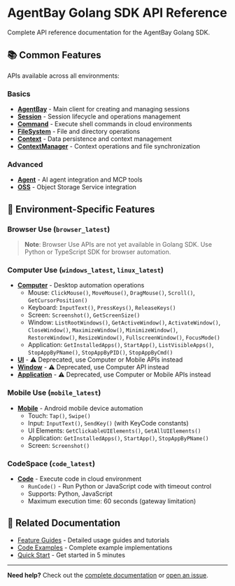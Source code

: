 # AgentBay Golang SDK API Reference

Complete API reference documentation for the AgentBay Golang SDK.

## 📚 Common Features

APIs available across all environments:

### Basics
- [**AgentBay**](agentbay.md) - Main client for creating and managing sessions
- [**Session**](session.md) - Session lifecycle and operations management
- [**Command**](command.md) - Execute shell commands in cloud environments
- [**FileSystem**](filesystem.md) - File and directory operations
- [**Context**](context.md) - Data persistence and context management
- [**ContextManager**](context-manager.md) - Context operations and file synchronization

### Advanced
- [**Agent**](agent.md) - AI agent integration and MCP tools
- [**OSS**](oss.md) - Object Storage Service integration

## 🚀 Environment-Specific Features

### Browser Use (`browser_latest`)
> **Note**: Browser Use APIs are not yet available in Golang SDK. Use Python or TypeScript SDK for browser automation.

### Computer Use (`windows_latest`, `linux_latest`)
- [**Computer**](computer.md) - Desktop automation operations
  - Mouse: `ClickMouse()`, `MoveMouse()`, `DragMouse()`, `Scroll()`, `GetCursorPosition()`
  - Keyboard: `InputText()`, `PressKeys()`, `ReleaseKeys()`
  - Screen: `Screenshot()`, `GetScreenSize()`
  - Window: `ListRootWindows()`, `GetActiveWindow()`, `ActivateWindow()`, `CloseWindow()`, `MaximizeWindow()`, `MinimizeWindow()`, `RestoreWindow()`, `ResizeWindow()`, `FullscreenWindow()`, `FocusMode()`
  - Application: `GetInstalledApps()`, `StartApp()`, `ListVisibleApps()`, `StopAppByPName()`, `StopAppByPID()`, `StopAppByCmd()`
- [**UI**](ui.md) - ⚠️ Deprecated, use Computer or Mobile APIs instead
- [**Window**](window.md) - ⚠️ Deprecated, use Computer API instead
- [**Application**](application.md) - ⚠️ Deprecated, use Computer or Mobile APIs instead

### Mobile Use (`mobile_latest`)
- [**Mobile**](mobile.md) - Android mobile device automation
  - Touch: `Tap()`, `Swipe()`
  - Input: `InputText()`, `SendKey()` (with KeyCode constants)
  - UI Elements: `GetClickableUIElements()`, `GetAllUIElements()`
  - Application: `GetInstalledApps()`, `StartApp()`, `StopAppByPName()`
  - Screen: `Screenshot()`

### CodeSpace (`code_latest`)
- [**Code**](code.md) - Execute code in cloud environment
  - `RunCode()` - Run Python or JavaScript code with timeout control
  - Supports: Python, JavaScript
  - Maximum execution time: 60 seconds (gateway limitation)

## 📘 Related Documentation

- [Feature Guides](../../../docs/guides/README.md) - Detailed usage guides and tutorials
- [Code Examples](../examples/README.md) - Complete example implementations
- [Quick Start](../../../docs/quickstart/README.md) - Get started in 5 minutes

---

**Need help?** Check out the [complete documentation](../../../docs/README.md) or [open an issue](https://github.com/aliyun/wuying-agentbay-sdk/issues).

